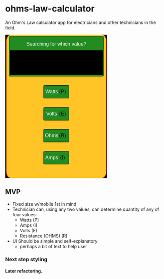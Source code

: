 # ohms-law-calculator

An Ohm's Law calculator app for electricians and other technicians in the field.

![App-Image](https://github.com/Sebastion-Vigil/ohms-law-calculator/blob/master/src/assets/app-img.png)

## MVP

- Fixed size w/mobile 1st in mind
- Technician can, using any two values, can determine quantity of any of four values:
  - Watts (P)
  - Amps (I)
  - Volts (E)
  - Resistance (OHMS) (R)
- UI Should be simple and self-explanatory
  - perhaps a bit of text to help user


### Next step styling ###


#### Later refactoring. ####
